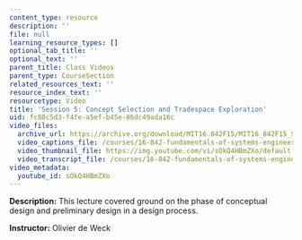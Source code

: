 ```yaml
---
content_type: resource
description: ''
file: null
learning_resource_types: []
optional_tab_title: ''
optional_text: ''
parent_title: Class Videos
parent_type: CourseSection
related_resources_text: ''
resource_index_text: ''
resourcetype: Video
title: 'Session 5: Concept Selection and Tradespace Exploration'
uid: fc88c5d3-f4fe-a5ef-b45e-86dc49ada16c
video_files:
  archive_url: https://archive.org/download/MIT16.842F15/MIT16_842F15_S05_SPOC_300k.mp4
  video_captions_file: /courses/16-842-fundamentals-of-systems-engineering-fall-2015/8bd7265a5b765171a0f6c80c59f0ef6e_sOkQ4HBmZXo.vtt
  video_thumbnail_file: https://img.youtube.com/vi/sOkQ4HBmZXo/default.jpg
  video_transcript_file: /courses/16-842-fundamentals-of-systems-engineering-fall-2015/65c6b0d3ee9e6f887f0f90201856a2dd_sOkQ4HBmZXo.pdf
video_metadata:
  youtube_id: sOkQ4HBmZXo
---
```


**Description:** This lecture covered ground on the phase of conceptual design and preliminary design in a design process.

**Instructor:** Olivier de Weck